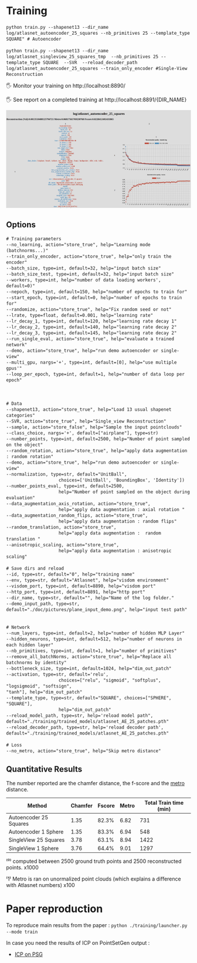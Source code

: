 # Training

```shell
python train.py --shapenet13 --dir_name log/atlasnet_autoencoder_25_squares --nb_primitives 25 --template_type SQUARE" # Autoencoder

python train.py --shapenet13 --dir_name log/atlasnet_singleview_25_squares_tmp  --nb_primitives 25 --template_type SQUARE  --SVR  --reload_decoder_path log/atlasnet_autoencoder_25_squares --train_only_encoder #Single-View Reconstruction
```



:raised_hand_with_fingers_splayed: Monitor your training on http://localhost:8890/

:raised_hand_with_fingers_splayed: See report on a completed training at http://localhost:8891/{DIR_NAME}



![visdom](./pictures/netvision.png)



## Options

```shell
# Training parameters
--no_learning, action="store_true", help="Learning mode (batchnorms...)"
--train_only_encoder, action="store_true", help="only train the encoder"
--batch_size, type=int, default=32, help="input batch size"
--batch_size_test, type=int, default=32, help="input batch size"
--workers, type=int, help="number of data loading workers', default=0)"
--nepoch, type=int, default=150, help="number of epochs to train for"
--start_epoch, type=int, default=0, help="number of epochs to train for"
--randomize, action="store_true", help="Fix random seed or not"
--lrate, type=float, default=0.001, help="learning rate"
--lr_decay_1, type=int, default=120, help="learning rate decay 1"
--lr_decay_2, type=int, default=140, help="learning rate decay 2"
--lr_decay_3, type=int, default=145, help="learning rate decay 2"
--run_single_eval, action="store_true", help="evaluate a trained network"
--demo, action="store_true", help="run demo autoencoder or single-view"
--multi_gpu, nargs='+', type=int, default=[0], help="use multiple gpus'"
--loop_per_epoch, type=int, default=1, help="number of data loop per epoch"



# Data
--shapenet13, action="store_true", help="Load 13 usual shapenet categories"
--SVR, action="store_true", help="Single_view Reconstruction"
--sample, action="store_false", help="Sample the input pointclouds"
--class_choice, nargs='+', default=["airplane"], type=str)
--number_points, type=int, default=2500, help="Number of point sampled on the object"
--random_rotation, action="store_true", help="apply data augmentation : random rotation"
--demo, action="store_true", help="run demo autoencoder or single-view"
--normalization, type=str, default="UnitBall",
                    choices=['UnitBall', 'BoundingBox', 'Identity'])
--number_points_eval, type=int, default=2500,
                    help="Number of point sampled on the object during evaluation"
--data_augmentation_axis_rotation, action="store_true",
                    help="apply data augmentation : axial rotation "
--data_augmentation_random_flips, action="store_true",
                    help="apply data augmentation : random flips"
--random_translation, action="store_true",
                    help="apply data augmentation :  random translation "
--anisotropic_scaling, action="store_true",
                    help="apply data augmentation : anisotropic scaling"

# Save dirs and reload
--id, type=str, default="0", help="training name"
--env, type=str, default="Atlasnet", help="visdom environment"
--visdom_port, type=int, default=8890, help="visdom port"
--http_port, type=int, default=8891, help="http port"
--dir_name, type=str, default="", help="Name of the log folder."
--demo_input_path, type=str, default="./doc/pictures/plane_input_demo.png", help="input test path"


# Network
--num_layers, type=int, default=2, help="number of hidden MLP Layer"
--hidden_neurons, type=int, default=512, help="number of neurons in each hidden layer"
--nb_primitives, type=int, default=1, help="number of primitives"
--remove_all_batchNorms, action="store_true", help="Replace all batchnorms by identity"
--bottleneck_size, type=int, default=1024, help="dim_out_patch"
--activation, type=str, default='relu',
                    choices=["relu", "sigmoid", "softplus", "logsigmoid", "softsign", 											"tanh"], help="dim_out_patch"
--template_type, type=str, default="SQUARE", choices=["SPHERE", "SQUARE"],
                    help="dim_out_patch"
--reload_model_path, type=str, help='reload model path", 		    	default="./training/trained_models/atlasnet_AE_25_patches.pth"
--reload_decoder_path, type=str, help='reload decoder path', default="./training/trained_models/atlasnet_AE_25_patches.pth"

# Loss
--no_metro, action="store_true", help="Skip metro distance"

```





## Quantitative Results 


The number reported are the chamfer distance, the f-score and the [metro](https://github.com/ThibaultGROUEIX/AtlasNet/issues/34) distance.


| Method                 | Chamfer | Fscore | Metro | Total Train time (min) |
| ---------------------- | ---- | ----   | ----- |-------     |
| Autoencoder 25 Squares | 1.35 | 82.3%   | 6.82  | 731       |
| Autoencoder 1 Sphere   | 1.35 | 83.3%   | 6.94  | 548    |
| SingleView 25  Squares | 3.78 | 63.1% | 8.94 | 1422      |
| SingleView 1 Sphere    | 3.76 | 64.4% |  9.01  | 1297      |


⁽⁰⁾  computed between 2500 ground truth points and 2500 reconstructed points. x1000

⁽1⁾  Metro is ran on unormalized point clouds (which explains a difference with Atlasnet numbers) x100



# Paper reproduction 

To reproduce main results from the paper : ```python ./training/launcher.py --mode train```

In case you need the results of ICP on PointSetGen output :

* [ICP on PSG](https://cloud.enpc.fr/s/3a7Xg9RzIsgmofw)

